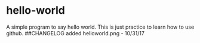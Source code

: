 # hello-world
A simple program to say hello world.
This is just practice to learn how to use github.
##CHANGELOG
added helloworld.png - 10/31/17
